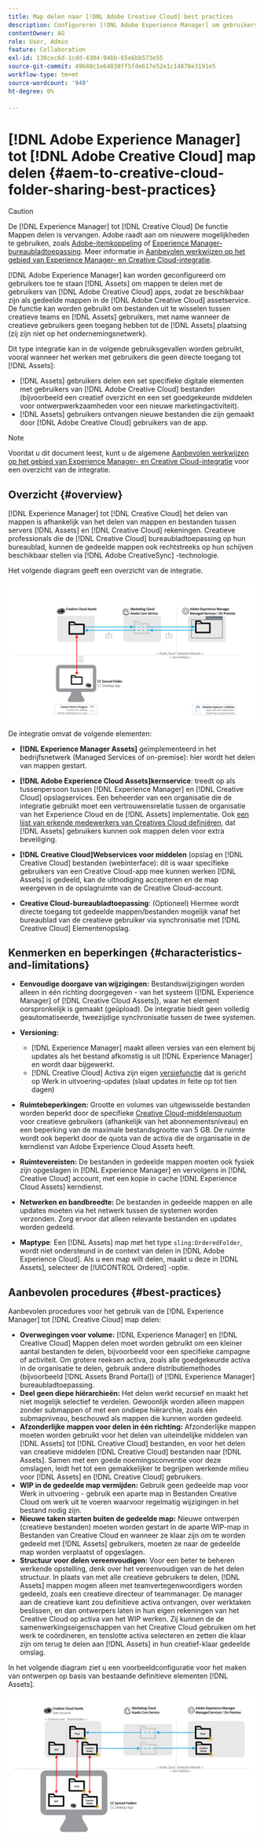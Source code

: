 ```yaml
---
title: Map delen naar [!DNL Adobe Creative Cloud] best practices
description: Configureren [!DNL Adobe Experience Manager] om gebruikers toe te staan in [!DNL Experience Manager Assets] mappen uitwisselen met Adobe Creative Cloud-gebruikers.
contentOwner: AG
role: User, Admin
feature: Collaboration
exl-id: 130cec6d-1cdd-4304-94bb-65e6bb573e55
source-git-commit: 49688c1e64038ff5fde617e52e1c14878e3191e5
workflow-type: tm+mt
source-wordcount: '949'
ht-degree: 0%

---
```


# [!DNL Adobe Experience Manager] tot [!DNL Adobe Creative Cloud] map delen {#aem-to-creative-cloud-folder-sharing-best-practices}

>[!CAUTION]
>
>De [!DNL Experience Manager] tot [!DNL Creative Cloud] De functie Mappen delen is vervangen. Adobe raadt aan om nieuwere mogelijkheden te gebruiken, zoals [Adobe-itemkoppeling](https://helpx.adobe.com/enterprise/using/adobe-asset-link.html) of [Experience Manager-bureaubladtoepassing](https://experienceleague.adobe.com/docs/experience-manager-desktop-app/using/using.html). Meer informatie in [Aanbevolen werkwijzen op het gebied van Experience Manager- en Creative Cloud-integratie](/help/assets/aem-cc-integration-best-practices.md).

[!DNL Adobe Experience Manager] kan worden geconfigureerd om gebruikers toe te staan [!DNL Assets] om mappen te delen met de gebruikers van [!DNL Adobe Creative Cloud] apps, zodat ze beschikbaar zijn als gedeelde mappen in de [!DNL Adobe Creative Cloud] assetservice. De functie kan worden gebruikt om bestanden uit te wisselen tussen creatieve teams en [!DNL Assets] gebruikers, met name wanneer de creatieve gebruikers geen toegang hebben tot de [!DNL Assets] plaatsing (zij zijn niet op het ondernemingsnetwerk).

Dit type integratie kan in de volgende gebruiksgevallen worden gebruikt, vooral wanneer het werken met gebruikers die geen directe toegang tot [!DNL Assets]:

* [!DNL Assets] gebruikers delen een set specifieke digitale elementen met gebruikers van [!DNL Adobe Creative Cloud] bestanden (bijvoorbeeld een creatief overzicht en een set goedgekeurde middelen voor ontwerpwerkzaamheden voor een nieuwe marketingactiviteit).
* [!DNL Assets] gebruikers ontvangen nieuwe bestanden die zijn gemaakt door [!DNL Adobe Creative Cloud] gebruikers van de app.

>[!NOTE]
>
>Voordat u dit document leest, kunt u de algemene [Aanbevolen werkwijzen op het gebied van Experience Manager- en Creative Cloud-integratie](/help/assets/aem-cc-integration-best-practices.md) voor een overzicht van de integratie.

## Overzicht {#overview}

[!DNL Experience Manager] tot [!DNL Creative Cloud] het delen van mappen is afhankelijk van het delen van mappen en bestanden tussen servers [!DNL Assets] en [!DNL Creative Cloud] rekeningen. Creatieve professionals die de [!DNL Creative Cloud] bureaubladtoepassing op hun bureaublad, kunnen de gedeelde mappen ook rechtstreeks op hun schijven beschikbaar stellen via [!DNL Adobe CreativeSync] -technologie.

Het volgende diagram geeft een overzicht van de integratie.

![chlimage_1-179](assets/chlimage_1-406.png)

De integratie omvat de volgende elementen:

* **[!DNL Experience Manager Assets]** geïmplementeerd in het bedrijfsnetwerk (Managed Services of on-premise): hier wordt het delen van mappen gestart.
* **[!DNL Adobe Experience Cloud Assets]kernservice**: treedt op als tussenpersoon tussen [!DNL Experience Manager] en [!DNL Creative Cloud] opslagservices. Een beheerder van een organisatie die de integratie gebruikt moet een vertrouwensrelatie tussen de organisatie van het Experience Cloud en de [!DNL Assets] implementatie. Ook [een lijst van erkende medewerkers van Creatives Cloud definiëren](https://experienceleague.adobe.com/docs/core-services/interface/services/assets/t-admin-add-cc-user.html), dat [!DNL Assets] gebruikers kunnen ook mappen delen voor extra beveiliging.

* **[!DNL Creative Cloud]Webservices voor middelen** (opslag en [!DNL Creative Cloud] bestanden (webinterface): dit is waar specifieke gebruikers van een Creative Cloud-app mee kunnen werken [!DNL Assets] is gedeeld, kan de uitnodiging accepteren en de map weergeven in de opslagruimte van de Creative Cloud-account.
* **Creative Cloud-bureaubladtoepassing**: (Optioneel) Hiermee wordt directe toegang tot gedeelde mappen/bestanden mogelijk vanaf het bureaublad van de creatieve gebruiker via synchronisatie met [!DNL Creative Cloud] Elementenopslag.

## Kenmerken en beperkingen {#characteristics-and-limitations}

* **Eenvoudige doorgave van wijzigingen:** Bestandswijzigingen worden alleen in één richting doorgegeven - van het systeem ([!DNL Experience Manager] of [!DNL Creative Cloud Assets]), waar het element oorspronkelijk is gemaakt (geüpload). De integratie biedt geen volledig geautomatiseerde, tweezijdige synchronisatie tussen de twee systemen.
* **Versioning:**

   * [!DNL Experience Manager] maakt alleen versies van een element bij updates als het bestand afkomstig is uit [!DNL Experience Manager] en wordt daar bijgewerkt.
   * [!DNL Creative Cloud] Activa zijn eigen [versiefunctie](https://helpx.adobe.com/creative-cloud/help/versioning-faq.html) dat is gericht op Werk in uitvoering-updates (slaat updates in feite op tot tien dagen)

* **Ruimtebeperkingen:** Grootte en volumes van uitgewisselde bestanden worden beperkt door de specifieke [Creative Cloud-middelenquotum](https://helpx.adobe.com/creative-cloud/kb/file-storage-quota.html) voor creatieve gebruikers (afhankelijk van het abonnementsniveau) en een beperking van de maximale bestandsgrootte van 5 GB. De ruimte wordt ook beperkt door de quota van de activa die de organisatie in de kerndienst van Adobe Experience Cloud Assets heeft.

* **Ruimtevereisten:** De bestanden in gedeelde mappen moeten ook fysiek zijn opgeslagen in [!DNL Experience Manager] en vervolgens in [!DNL Creative Cloud] account, met een kopie in cache [!DNL Experience Cloud Assets] kerndienst.
* **Netwerken en bandbreedte:** De bestanden in gedeelde mappen en alle updates moeten via het netwerk tussen de systemen worden verzonden. Zorg ervoor dat alleen relevante bestanden en updates worden gedeeld.
* **Maptype**: Een [!DNL Assets] map met het type `sling:OrderedFolder`, wordt niet ondersteund in de context van delen in [!DNL Adobe Experience Cloud]. Als u een map wilt delen, maakt u deze in [!DNL Assets], selecteer de [!UICONTROL Ordered] -optie.

## Aanbevolen procedures {#best-practices}

Aanbevolen procedures voor het gebruik van de [!DNL Experience Manager] tot [!DNL Creative Cloud] map delen:

* **Overwegingen voor volume:** [!DNL Experience Manager] en [!DNL Creative Cloud] Mappen delen moet worden gebruikt om een kleiner aantal bestanden te delen, bijvoorbeeld voor een specifieke campagne of activiteit. Om grotere reeksen activa, zoals alle goedgekeurde activa in de organisatie te delen, gebruik andere distributiemethodes (bijvoorbeeld [!DNL Assets Brand Portal]) of [!DNL Experience Manager] bureaubladtoepassing.
* **Deel geen diepe hiërarchieën:** Het delen werkt recursief en maakt het niet mogelijk selectief te verdelen. Gewoonlijk worden alleen mappen zonder submappen of met een ondiepe hiërarchie, zoals één submapniveau, beschouwd als mappen die kunnen worden gedeeld.
* **Afzonderlijke mappen voor delen in één richting:** Afzonderlijke mappen moeten worden gebruikt voor het delen van uiteindelijke middelen van [!DNL Assets] tot [!DNL Creative Cloud] bestanden, en voor het delen van creatieve middelen [!DNL Creative Cloud] bestanden naar [!DNL Assets]. Samen met een goede noemingsconventie voor deze omslagen, leidt het tot een gemakkelijker te begrijpen werkende milieu voor [!DNL Assets] en [!DNL Creative Cloud] gebruikers.
* **WIP in de gedeelde map vermijden:** Gebruik geen gedeelde map voor Werk in uitvoering - gebruik een aparte map in Bestanden Creative Cloud om werk uit te voeren waarvoor regelmatig wijzigingen in het bestand nodig zijn.
* **Nieuwe taken starten buiten de gedeelde map:** Nieuwe ontwerpen (creatieve bestanden) moeten worden gestart in de aparte WIP-map in Bestanden van Creative Cloud en wanneer ze klaar zijn om te worden gedeeld met [!DNL Assets] gebruikers, moeten ze naar de gedeelde map worden verplaatst of opgeslagen.
* **Structuur voor delen vereenvoudigen:** Voor een beter te beheren werkende opstelling, denk over het vereenvoudigen van de het delen structuur. In plaats van met alle creatieve gebruikers te delen, [!DNL Assets] mappen mogen alleen met teamvertegenwoordigers worden gedeeld, zoals een creatieve directeur of teammanager. De manager aan de creatieve kant zou definitieve activa ontvangen, over werktaken beslissen, en dan ontwerpers laten in hun eigen rekeningen van het Creative Cloud op activa van het WIP werken. Zij kunnen de de samenwerkingseigenschappen van het Creative Cloud gebruiken om het werk te coördineren, en tenslotte activa selecteren en zetten die klaar zijn om terug te delen aan [!DNL Assets] in hun creatief-klaar gedeelde omslag.

In het volgende diagram ziet u een voorbeeldconfiguratie voor het maken van ontwerpen op basis van bestaande definitieve elementen [!DNL Assets].

![chlimage_1-180](assets/chlimage_1-407.png)
